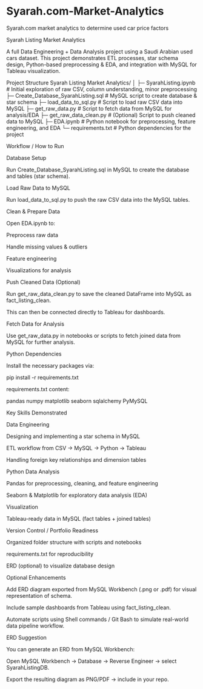 # Syarah.com-Market-Analytics
Syarah.com market analytics to determine used car price factors

Syarah Listing Market Analytics

A full Data Engineering + Data Analysis project using a Saudi Arabian used cars dataset.
This project demonstrates ETL processes, star schema design, Python-based preprocessing & EDA, and integration with MySQL for Tableau visualization.

Project Structure
Syarah Listing Market Analytics/
│
├─ SyarahListing.ipynb           # Initial exploration of raw CSV, column understanding, minor preprocessing
├─ Create_Database_SyarahListing.sql  # MySQL script to create database & star schema
├─ load_data_to_sql.py           # Script to load raw CSV data into MySQL
├─ get_raw_data.py               # Script to fetch data from MySQL for analysis/EDA
├─ get_raw_data_clean.py         # (Optional) Script to push cleaned data to MySQL
├─ EDA.ipynb                     # Python notebook for preprocessing, feature engineering, and EDA
└─ requirements.txt              # Python dependencies for the project

Workflow / How to Run

Database Setup

Run Create_Database_SyarahListing.sql in MySQL to create the database and tables (star schema).

Load Raw Data to MySQL

Run load_data_to_sql.py to push the raw CSV data into the MySQL tables.

Clean & Prepare Data

Open EDA.ipynb to:

Preprocess raw data

Handle missing values & outliers

Feature engineering

Visualizations for analysis

Push Cleaned Data (Optional)

Run get_raw_data_clean.py to save the cleaned DataFrame into MySQL as fact_listing_clean.

This can then be connected directly to Tableau for dashboards.

Fetch Data for Analysis

Use get_raw_data.py in notebooks or scripts to fetch joined data from MySQL for further analysis.

Python Dependencies

Install the necessary packages via:

pip install -r requirements.txt


requirements.txt content:

pandas
numpy
matplotlib
seaborn
sqlalchemy
PyMySQL

Key Skills Demonstrated

Data Engineering

Designing and implementing a star schema in MySQL

ETL workflow from CSV → MySQL → Python → Tableau

Handling foreign key relationships and dimension tables

Python Data Analysis

Pandas for preprocessing, cleaning, and feature engineering

Seaborn & Matplotlib for exploratory data analysis (EDA)

Visualization

Tableau-ready data in MySQL (fact tables + joined tables)

Version Control / Portfolio Readiness

Organized folder structure with scripts and notebooks

requirements.txt for reproducibility

ERD (optional) to visualize database design

Optional Enhancements

Add ERD diagram exported from MySQL Workbench (.png or .pdf) for visual representation of schema.

Include sample dashboards from Tableau using fact_listing_clean.

Automate scripts using Shell commands / Git Bash to simulate real-world data pipeline workflow.

ERD Suggestion

You can generate an ERD from MySQL Workbench:

Open MySQL Workbench → Database → Reverse Engineer → select SyarahListingDB.

Export the resulting diagram as PNG/PDF → include in your repo.
